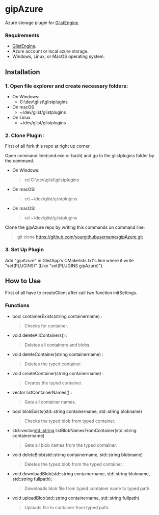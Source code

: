 # gipAzure
Azure storage plugin for [GlistEngine](https://github.com/GlistEngine/GlistEngine).
### Requirements
- [GlistEngine](https://github.com/GlistEngine/GlistEngine).
- Azure account or local azure storage.
- Windows, Linux, or MacOS operating system.

## Installation
### 1. Open file explorer and create necessary folders:
- On Windows:
  - C:\dev\glist\glistplugins
- On macOS
  - ~/dev/glist/glistplugins
- On Linux
  - ~/dev/glist/glistplugins
### 2. Clone Plugin :
 First of all fork this repo at right up corner.  
   
Open command line(cmd.exe or bash) and go to the glistplugins folder by the command.
- On Windows:
  > cd C:\dev\glist\glistplugins
- On macOS:
  > cd ~/dev/glist/glistplugins
- On macOS:
  > cd ~/dev/glist/glistplugins
  
 Clone the gipAzure repo by writing this commands on command line:
 > git clone https://github.com/yourgithubusername/gipAzure.git

### 3. Set Up Plugin
 Add "gipAzure" in GlistApp's CMakelists.txt's line where it write "set(PLUGINS)" (Like "set(PLUGINS gipAzure)").
## How to Use
First of all have to createClient after call two function initSettings.
### Functions
- bool containerExists(string containername) :
  > Checks for container.
- void deleteAllContainers() :
  > Deletes all containers and blobs.
- void deleteContainer(string containername) :
  > Deletes the typed container.
- void createContainer(string containername) :
  > Creates the typed container.
- vector<string> listContainerNames() :
  > Gets all container names.
- bool blobExists(std::string containername, std::string blobname)
  > Checks the typed blob from typed container.
- std::vector<std::string> listBlobNamesFromContainer(std::string containername)
  > Gets all blob names from the typed container.
- void deleteBlob(std::string containername, std::string blobname)
  > Deletes the typed blob from the typed container.
- void downloadBlob(std::string containername, std::string blobname, std::string fullpath);
  > Downloads blob file from typed container name to typed path.
- void uploadBlob(std::string containername, std::string fullpath)
  > Uploads file to container from typed path.